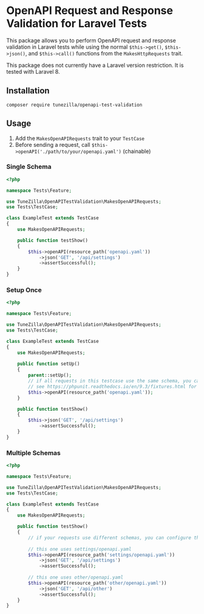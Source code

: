 # OpenAPI Request and Response Validation for Laravel Tests

This package allows you to perform OpenAPI request and response validation in Laravel tests while using
the normal `$this->get()`, `$this->json()`, and `$this->call()` functions from the `MakesHttpRequests` trait.

This package does not currently have a Laravel version restriction. It is tested with Laravel 8.

## Installation

`composer require tunezilla/openapi-test-validation`

## Usage

1. Add the `MakesOpenAPIRequests` trait to your `TestCase`
2. Before sending a request, call `$this->openAPI('./path/to/your/openapi.yaml')` (chainable)

### Single Schema

```php
<?php

namespace Tests\Feature;

use TuneZilla\OpenAPITestValidation\MakesOpenAPIRequests;
use Tests\TestCase;

class ExampleTest extends TestCase
{
    use MakesOpenAPIRequests;

    public function testShow()
    {
        $this->openAPI(resource_path('openapi.yaml'))
            ->json('GET', '/api/settings')
            ->assertSuccessful();
    }
}
```

### Setup Once

```php
<?php

namespace Tests\Feature;

use TuneZilla\OpenAPITestValidation\MakesOpenAPIRequests;
use Tests\TestCase;

class ExampleTest extends TestCase
{
    use MakesOpenAPIRequests;
    
    public function setUp()
    {
        parent::setUp();
        // if all requests in this testcase use the same schema, you can configure it once in `setUp`
        // see https://phpunit.readthedocs.io/en/9.3/fixtures.html for information about `setUp`
        $this->openAPI(resource_path('openapi.yaml'));
    }

    public function testShow()
    {
        $this->json('GET', '/api/settings')
            ->assertSuccessful();
    }
}
```

### Multiple Schemas

```php
<?php

namespace Tests\Feature;

use TuneZilla\OpenAPITestValidation\MakesOpenAPIRequests;
use Tests\TestCase;

class ExampleTest extends TestCase
{
    use MakesOpenAPIRequests;

    public function testShow()
    {
        // if your requests use different schemas, you can configure them as needed
        
        // this one uses settings/openapi.yaml
        $this->openAPI(resource_path('settings/openapi.yaml'))
            ->json('GET', '/api/settings')
            ->assertSuccessful();
            
        // this one uses other/openapi.yaml
        $this->openAPI(resource_path('other/openapi.yaml'))
            ->json('GET', '/api/other')
            ->assertSuccessful();
    }
}
```
